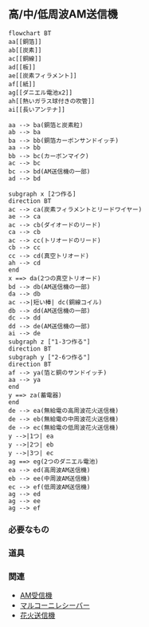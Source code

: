## 高/中/低周波AM送信機
```mermaid
flowchart BT
aa[[銅箔]]
ab[[炭素]]
ac[[銅線]]
ad[[板]]
ae[[炭素フィラメント]]
af[[紙]]
ag[[ダニエル電池x2]]
ah[[熱いガラス球付きの吹管]]
ai[[長いアンテナ]]

aa --> ba(銅箔と炭素粒)
ab --> ba
ba --> bb(銅箔カーボンサンドイッチ)
aa --> bb
bb --> bc(カーボンマイク)
ac --> bc
bc --> bd(AM送信機の一部)
ad --> bd

subgraph x [2つ作る]
direction BT
ac --> ca(炭素フィラメントとリードワイヤー)
ae --> ca
ac --> cb(ダイオードのリード)
ca --> cb
ac --> cc(トリオードのリード)
cb --> cc
cc --> cd(真空トリオード)
ah --> cd
end
x ==> da(2つの真空トリオード)
bd --> db(AM送信機の一部)
da --> db
ac -->|短い棒| dc(銅線コイル)
db --> dd(AM送信機の一部)
dc --> dd
dd --> de(AM送信機の一部)
ai --> de
subgraph z ["1-3つ作る"]
direction BT
subgraph y ["2-6つ作る"]
direction BT
af --> ya(箔と銅のサンドイッチ)
aa --> ya
end
y ==> za(蓄電器)
end
de --> ea(無給電の高周波花火送信機)
de --> eb(無給電の中周波花火送信機)
de --> ec(無給電の低周波花火送信機)
y -->|1つ| ea
y -->|2つ| eb
y -->|3つ| ec
ag ==> eg(2つのダニエル電池)
ea --> ed(高周波AM送信機)
eb --> ee(中周波AM送信機)
ec --> ef(低周波AM送信機)
ag --> ed
ag --> ee
ag --> ef
```
### 必要なもの

### 道具

### 関連
* [AM受信機](https://github.com/aya-0p/yah-craft-recipe/blob/main/AM-receiver.md)
* [マルコーニレシーバー](https://github.com/aya-0p/yah-craft-recipe/blob/main/Marconi-receiver.md)
* [花火送信機](https://github.com/aya-0p/yah-craft-recipe/blob/main/Marconi-transmitter.md)
